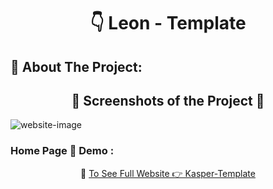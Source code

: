 <h1 align="center"> 👇 Leon - Template</h1>

<h2>📄 About The Project:</h2>
<!-- <p>My First Template Project</p> -->
<h2 align="center">📸 Screenshots of the Project 📸</h2>
<img src="https://i.imgur.com/4EeAV3h.png" alt="website-image">

<h3> Home Page 🏡 Demo :</h3>
<div align="center">🎁 <a href="https://ahmedmido77.github.io/Leon-Template/">To See Full Website 👉 Kasper-Template</a></div>
